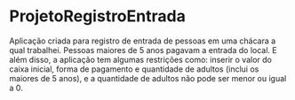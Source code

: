 # ProjetoRegistroEntrada
 Aplicação criada para registro de entrada de pessoas em uma chácara a qual trabalhei. Pessoas maiores de 5 anos pagavam a entrada do local. E além disso, a aplicação tem algumas restrições como: inserir o valor do caixa inicial, forma de pagamento e quantidade de adultos (inclui os maiores de 5 anos), e a quantidade de adultos não pode ser menor ou igual a 0.
